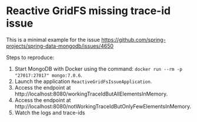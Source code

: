 # Reactive GridFS missing trace-id issue

This is a minimal example for the issue https://github.com/spring-projects/spring-data-mongodb/issues/4650

Steps to reproduce:

1. Start MongoDB with Docker using the command: ``docker run --rm -p "27017:27017" mongo:7.0.6``.
2. Launch the application ``ReactiveGridFsIssueApplication``.
3. Access the endpoint at http://localhost:8080/workingTraceIdButAllElementsInMemory.
4. Access the endpoint at http://localhost:8080/notWorkingTraceIdButOnlyFewElementsInMemory. 
5. Watch the logs and trace-ids